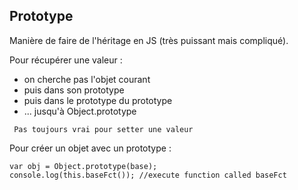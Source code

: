 ## Prototype

Manière de faire de l'héritage en JS (très puissant mais compliqué).

Pour récupérer une valeur :

* on cherche pas l'objet courant
* puis dans son prototype
* puis dans le prototype du prototype
* ... jusqu'à Object.prototype


``` Pas toujours vrai pour setter une valeur```

Pour créer un objet avec un prototype :

    var obj = Object.prototype(base);
    console.log(this.baseFct()); //execute function called baseFct
